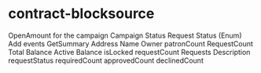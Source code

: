 # contract-blocksource

OpenAmount for the campaign
Campaign Status
Request Status (Enum)
Add events
GetSummary
Address
Name
Owner
patronCount
RequestCount
Total Balance
Active Balance
isLocked
requestCount
Requests
Description
requestStatus
requiredCount
approvedCount
declinedCount
